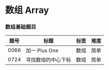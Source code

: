 # 数组 Array

### 数组基础题目

| 题号 | 标题 | 标签 | 难度 |
| ----------- | ----------- | ----------- | ----------- |
| 0066 | 加一 Plus One | 数组 | 简单 |
| 0724 | 寻找数组的中心下标 | 数组 | 简单 |
